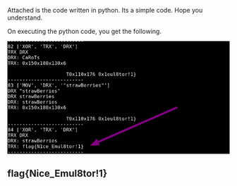 Attached is the code written in python. 
Its a simple code. Hope you understand. 


On executing the python code, you get the following. 

![img](./ss.png)

## flag{Nice_Emul8tor!1}